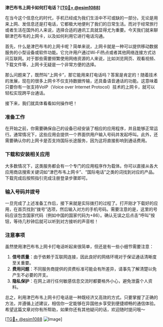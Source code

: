**津巴布韦上网卡如何打电话？[[TG💪+ @esim1088](https://t.me/s/esim1088)]**

在当今这个信息化的时代，手机已经成为我们生活中不可或缺的一部分。无论是用来上网、发信息还是打电话，它都极大地便利了我们的日常生活。而对于经常旅行或者生活在国外的人来说，选择合适的通讯工具就显得尤为重要。今天我们就来聊聊津巴布韦的上网卡，以及如何利用它进行电话沟通。

首先，什么是津巴布韦的上网卡呢？简单来说，上网卡就是一种可以提供移动数据服务的小型设备或软件功能。它允许用户通过Wi-Fi热点或者其他网络连接方式访问互联网。对于那些需要频繁使用网络资源的人来说，比如浏览网页、观看视频、下载文件等，上网卡无疑是一个非常方便的选择。

那么问题来了，既然叫“上网卡”，那它能用来打电话吗？答案是肯定的！随着技术的发展，现在的很多上网卡不仅支持数据传输，还具备语音通话的功能。这意味着只要你有一张支持VoIP（Voice over Internet Protocol）技术的上网卡，就可以轻松实现跨平台通话。

接下来，我们就具体看看如何操作吧！

### 准备工作

在开始之前，你需要确保自己的设备已经安装了相应的应用程序，并且能够正常运行。通常情况下，这些应用会提供一个界面供用户输入号码并发起呼叫。此外，还需要确认你的上网卡是否支持国际长途服务，因为这将直接影响到通话费用。

### 下载和安装相关应用

大多数情况下，这类服务都会有一个专门的应用程序作为载体。你可以直接从各大应用商店搜索关键词如“津巴布韦上网卡”、“国际电话”之类的词找到对应的产品。下载完成后按照指引完成注册登录步骤即可。

### 输入号码并拨号

一旦完成了上述准备工作后，接下来就是实际拨打的过程了。打开刚才下载好的应用，在首页找到“拨号”选项，然后输入对方的手机号码。需要注意的是，这里的号码应该包含国家代码（例如中国的国家代码为+86）。确认无误之后点击“呼叫”按钮，等待几秒钟后就可以听到对方接听的声音啦！

### 注意事项

虽然使用津巴布韦上网卡打电话听起来很简单，但还是有一些小细节需要注意：

1. **信号质量**：由于依赖于互联网连接，因此良好的网络环境对于保证通话清晰度至关重要。
2. **费用问题**：不同服务商提供的资费标准可能会有所差异，请事先了解清楚以免产生不必要的开支。
3. **隐私保护**：在网上进行任何敏感信息交流时都要格外小心，避免泄露个人资料。

总之，利用津巴布韦上网卡打电话是一种既经济又高效的方式。只要掌握了正确的方法，并遵循上述建议，相信你一定能够在异国他乡享受到便捷顺畅的通信体验。希望这篇文章对你有所帮助，如果你还有其他疑问的话，欢迎随时提问哦～

[[TG💪+ @esim1088](https://t.me/s/esim1088) ![Image](https://i.postimg.cc/4NQfJmqS/Snipaste-2025-05-13-00-14-12.png)]
